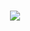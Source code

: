 
<h1 align="center">
  <img src="https://readme-typing-svg.herokuapp.com?font=Fira+Code&size=25&pause=1000&color=800080&center=true&width=500&lines=Welcome+to+My+Profile!">
</h1>
